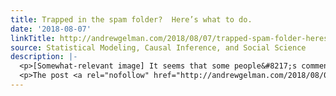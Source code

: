 ```yaml
---
title: Trapped in the spam folder?  Here’s what to do.
date: '2018-08-07'
linkTitle: http://andrewgelman.com/2018/08/07/trapped-spam-folder-heres/
source: Statistical Modeling, Causal Inference, and Social Science
description: |-
  <p>[Somewhat-relevant image] It seems that some people&#8217;s comments are getting trapped in the spam filter. Here&#8217;s how things go. The blog software triages the comments: 1. Most legitimate comments are automatically approved. You write the comment and it shows up right away. 2. Some comments are flagged as potentially spam. About half of these are [&#8230;]</p>
  <p>The post <a rel="nofollow" href="http://andrewgelman.com/2018/08/07/trapped-spam-folder-heres/">Trapped in the spam folder?
---
```

